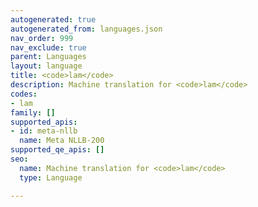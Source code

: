 ```yaml
---
autogenerated: true
autogenerated_from: languages.json
nav_order: 999
nav_exclude: true
parent: Languages
layout: language
title: <code>lam</code>
description: Machine translation for <code>lam</code>
codes:
- lam
family: []
supported_apis:
- id: meta-nllb
  name: Meta NLLB-200
supported_qe_apis: []
seo:
  name: Machine translation for <code>lam</code>
  type: Language

---
```


